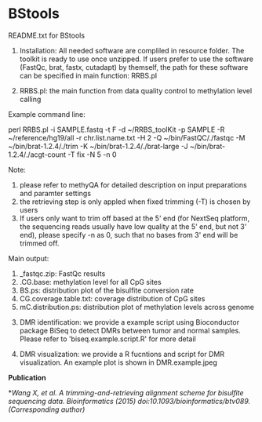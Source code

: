 # BStools
README.txt for BStools

1. Installation: All needed software are compliled in resource folder. The toolkit is ready to use once unzipped.
                 If users prefer to use the software (FastQc, brat, fastx, cutadapt) by themself, the path for these software can be specified in main function: RRBS.pl

2. RRBS.pl: the main function from data quality control to methylation level calling

Example command line:

perl RRBS.pl  -i SAMPLE.fastq -t F -d ~/RRBS_toolKit  -p SAMPLE -R ~/reference/hg19/all  -r chr.list.name.txt -H 2 -Q ~/bin/FastQC/./fastqc -M ~/bin/brat-1.2.4/./trim -K ~/bin/brat-1.2.4/./brat-large -J ~/bin/brat-1.2.4/./acgt-count -T fix -N 5 -n 0 

Note:
1) please refer to methyQA for detailed description on input preparations and paramter settings
2) the retrieving step is only appled when fixed trimming (-T) is chosen by users
3) If users only want to trim off based at the 5' end (for NextSeq platform, the sequencing reads usually have low quality at the 5' end, but not 3' end), please specify -n as 0, such that no bases from 3' end will be trimmed off.


Main output:	
1) _fastqc.zip: FastQc results
2) .CG.base: methylation level for all CpG sites
3) BS.ps: distribution plot of the bisulfite conversion rate
4) CG.coverage.table.txt: coverage distribution of CpG sites
5) mC.distribution.ps:  distribution plot of methylation levels across genome


3. DMR identification: we provide a example script using Bioconductor package BiSeq to detect DMRs between tumor and normal samples. Please refer to 'biseq.example.script.R' for more detail

4. DMR visualization: we provide a R fucntions and script for DMR visualization. An example plot is shown in DMR.example.jpeg






**Publication**

**Wang X, et al. A trimming-and-retrieving alignment scheme for bisulfite sequencing data. Bioinformatics (2015) doi:10.1093/bioinformatics/btv089. *(Corresponding author)**
